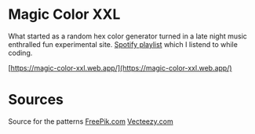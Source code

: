 # Magic Color XXL
What started as a random hex color generator turned in a late night music enthralled fun experimental site. [Spotify playlist](https://open.spotify.com/playlist/4RuO5yX4bziAqTYEc3EM4w?si=6ffa673a347848ad) which I listend to while coding.

[https://magic-color-xxl.web.app/](https://magic-color-xxl.web.app/)

# Sources
Source for the patterns
[FreePik.com](https://www.freepik.com/free-photos-vectors/seamless-pattern)
[Vecteezy.com](https://www.vecteezy.com/png/1209782-square-pattern)